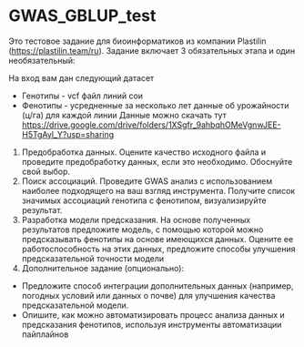 # GWAS_GBLUP_test
Это тестовое задание для биоинформатиков из компании Plastilin (https://plastilin.team/ru). Задание включает 3 обязательных этапа и один необязательный:  

На вход вам дан следующий датасет
- Генотипы - vcf файл линий сои
- Фенотипы - усредненные за несколько лет данные об урожайности (ц/га) для
каждой линии
Данные можно скачать тут
https://drive.google.com/drive/folders/1XSgfr_9ahbqhOMeVgnwJEE-H5TgAyl_Y?usp=sharing

1. Предобработка данных. Оцените качество исходного файла и проведите предобработку данных, если это необходимо. Обоснуйте свой выбор.
2. Поиск ассоциаций. Проведите GWAS анализ с использованием наиболее подходящего на ваш взгляд инструмента. Получите список значимых ассоциаций генотипа с фенотипом, визуализируйте результат.
3. Разработка модели предсказания. На основе полученных результатов предложите модель, с помощью которой можно предсказывать фенотипы на основе имеющихся данных. Оцените ее работоспособность на этих данных, предложите способы улучшения предсказательной точности модели
4. Дополнительное задание (опционально):
- Предложите способ интеграции дополнительных данных (например,
погодных условий или данных о почве) для улучшения качества
предсказательной модели.
- Опишите, как можно автоматизировать процесс анализа данных и
предсказания фенотипов, используя инструменты автоматизации пайплайнов
